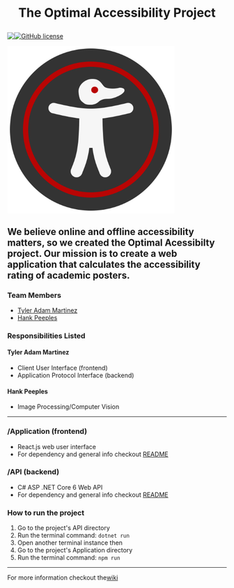 # <p align="center"> The Optimal Accessibility Project

<p align="center" style="display: flex;" >
<img src="https://visitor-badge.glitch.me/badge?page_id=tyleradammartinez.Optimal-Accessibility" />
 <a href="https://github.com/TylerAdamMartinez/Optimal-Accessibility/blob/main/LICENSE"><img alt="GitHub license" src="https://img.shields.io/github/license/TylerAdamMartinez/Optimal-Accessibility"></a>
 </p>


<p align="center" style="display: flex;" >
<img alt="Optimal-Accessibility-Image" src="https://github.com/TylerAdamMartinez/Optimal-Accessibility/blob/ImproveScreenStyling/Docs/Assets/Logo/Optimal-Accessibility-Logo.svg" height="384px" width="384px" />
 </p>

We believe online and offline accessibility matters, so we created the Optimal Acessibilty project. Our mission is to create a web application that calculates the accessibility rating of academic posters.
---

### Team Members
- [Tyler Adam Martinez](https://github.com/TylerAdamMartinez/)
- [Hank Peeples](https://github.com/hankpeeples)

### Responsibilities Listed
#### Tyler Adam Martinez
* Client User Interface (frontend)
* Application Protocol Interface (backend)

#### Hank Peeples
* Image Processing/Computer Vision

---

### /Application (frontend)
* React.js web user interface
* For dependency and general info checkout <a href="https://github.com/TylerAdamMartinez/Optimal-Accessibility/tree/GeneratePdfReport/Application#readme">README</a>

### /API (backend)
* C# ASP .NET Core 6 Web API
* For dependency and general info checkout <a href="https://github.com/TylerAdamMartinez/Optimal-Accessibility/tree/GeneratePdfReport/API#readme">README</a>


### How to run the project
1. Go to the project's API directory
2. Run the terminal command: `dotnet run`
3. Open another terminal instance then
4. Go to the project's Application directory
5. Run the terminal command: `npm run`

---

<p align="center" style="display: flex;" > For more information checkout the <a href="https://github.com/TylerAdamMartinez/Optimal-Accessibility/wiki">wiki</a></p>
